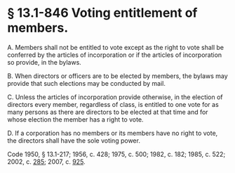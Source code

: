 # § 13.1-846 Voting entitlement of members.

<p>A. Members shall not be entitled to vote except as the right to vote shall be conferred by the articles of incorporation or if the articles of incorporation so provide, in the bylaws.</p><p>B. When directors or officers are to be elected by members, the bylaws may provide that such elections may be conducted by mail.</p><p>C. Unless the articles of incorporation provide otherwise, in the election of directors every member, regardless of class, is entitled to one vote for as many persons as there are directors to be elected at that time and for whose election the member has a right to vote.</p><p>D. If a corporation has no members or its members have no right to vote, the directors shall have the sole voting power.</p><p>Code 1950, § 13.1-217; 1956, c. 428; 1975, c. 500; 1982, c. 182; 1985, c. 522; 2002, c. <a href='http://lis.virginia.gov/cgi-bin/legp604.exe?021+ful+CHAP0285'>285</a>; 2007, c. <a href='http://lis.virginia.gov/cgi-bin/legp604.exe?071+ful+CHAP0925'>925</a>.</p>